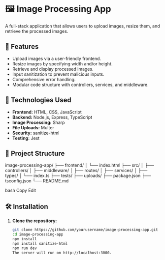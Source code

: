 # 🖼️ Image Processing App

A full-stack application that allows users to upload images, resize them, and retrieve the processed images.

## 🚀 Features

- Upload images via a user-friendly frontend.
- Resize images by specifying width and/or height.
- Retrieve and display processed images.
- Input sanitization to prevent malicious inputs.
- Comprehensive error handling.
- Modular code structure with controllers, services, and middleware.

## 🧰 Technologies Used

- **Frontend:** HTML, CSS, JavaScript
- **Backend:** Node.js, Express, TypeScript
- **Image Processing:** Sharp
- **File Uploads:** Multer
- **Security:** sanitize-html
- **Testing:** Jest

## 📁 Project Structure
image-processing-app/
├── frontend/
│ └── index.html
├── src/
│ ├── controllers/
│ ├── middleware/
│ ├── routes/
│ ├── services/
│ ├── types/
│ └── index.ts
├── tests/
├── uploads/
├── package.json
├── tsconfig.json
└── README.md

bash
Copy
Edit
## 🛠️ Installation

1. **Clone the repository:**

   ```bash
   git clone https://github.com/yourusername/image-processing-app.git
   cd image-processing-app
   npm install
   npm install sanitize-html
   npm run dev
   The server will run on http://localhost:3000.


